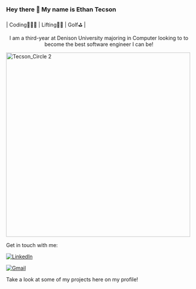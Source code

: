 ### Hey there 👋 My name is Ethan Tecson 
<u></u>
| Coding👨🏻‍💻 | Lifting🏋🏻 | Golf⛳️ | 
<u></u>
<p style="text-align: center;"> I am a third-year at Denison University majoring in Computer looking to to become the best software engineer I can be! </p>

<img src="https://github.com/user-attachments/assets/e9c97540-2ff6-4fc4-b3a2-666041c6d595" alt="Tecson_Circle 2" width="500"/>


Get in touch with me: 

[![LinkedIn](https://img.shields.io/badge/linkedin-%230077B5.svg?style=for-the-badge&logo=linkedin&logoColor=white)](https://www.linkedin.com/in/ethan-tecson-351227204/)

[![Gmail](https://img.shields.io/badge/Gmail-D14836?style=for-the-badge&logo=gmail&logoColor=white)](mailto:tecson_e1@denison.edu)



Take a look at some of my projects here on my profile!

<!--
**EthanTecson/EthanTecson** is a ✨ _special_ ✨ repository because its `README.md` (this file) appears on your GitHub profile.

Here are some ideas to get you started:

- 🔭 I’m currently working on ...
- 🌱 I’m currently learning ...
- 👯 I’m looking to collaborate on ...
- 🤔 I’m looking for help with ...
- 💬 Ask me about ...
- 📫 How to reach me: ...
- 😄 Pronouns: ...
- ⚡ Fun fact: ...
-->

